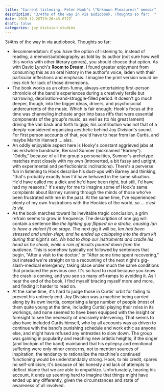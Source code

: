 ```yaml
---
title: "Current listening: Peter Hook's \"Unknown Pleasures\" memoir"
description: "3/4ths of the way in via audiobook. Thoughts so far:  "
date: 2020-12-28T19:26:43.672Z
draft: false
categories: joy division studies
---
```

3/4ths of the way in via audiobook. Thoughts so far:

* Recommendation: if you have the option of listening to, instead of reading, a memoir/autobiography as told by its author (not sure how well this works with other literary genres), you should choose that option. As with David Lynch's **Room to Dream**, I found greater enjoyment from consuming this as an oral history in the author's voice, laden with their particular inflections and emphasis. I imagine the print version would be less rich for lack of those dimensions.
* The book works as an often-funny, always-entertaining first-person chronicle of the band's experiences during a creatively fertile but harrowing, deprivation-and-struggle-filled period. It doesn't go much deeper, though, into the bigger ideas, drivers, and psychosocial undercurrents of the music. Which is fair enough; Hook's focus at the time was channeling inchoate anger into bass riffs that were essential components of the group's music, as well as (to his great lament) driving the van back and forth to gigs; his contribution was not that of a deeply-considered organizing aesthetic behind Joy Division's sound. For first person accounts of that, you'd have to hear from Ian Curtis, and maybe Martin Hannett ... alas.
* An oddly enjoyable aspect here is Hooky's constant aggrieved jabs at his erstwhile bandmate, Bernard Sumner (nicknamed "Barney"). "Oddly," because of all the group's personalities, Sumner's archetype matches most closely with my own (introverted, a bit fussy and uptight, with experimental and perfectionistic inclinations). There's a perverse fun in listening to Hook describe his dust-ups with Barney and thinking, "that's probably exactly how I'd have behaved in the same situation. He'd have called me a dick and he'd have been right, but still, I'd have had my reasons." It's easy for me to imagine some of Hook's same complaints about Barney running through the minds of those who've been frustrated with me in the past. At the same time, I've experienced plenty of my own frustrations with the Hookies of the world, so ... *c'est la vie.*
* As the book marches toward its inevitable tragic conclusion, a grim refrain seems to grow in frequency. The description of one gig will contain a sentence like *the lighting guy flipped on a strobe, causing Ian to have a violent fit on stage.* The next gig it will be, *Ian had been stressed and under-slept, and he ended up collapsing into the drum kit during that night's set. We had to drop our instruments and cradle his head as he shook, while a rain of insults poured down* *from the audience.* This is somehow typically *not* followed by sentences that begin, "After a visit to the doctor," or "After some time spent recovering," but instead we're straight on to a recounting of the next night's gig-slash-medical emergency, taking place under much the same conditions that produced the previous one. It's so hard to read because you know the crash is coming, and you see so many off-ramps to avoiding it. As I near the end of the book, I find myself bracing myself more and more, and finding it harder to read on.
* At the same time, it's hard to judge those in Curtis' orbit for failing to prevent his untimely end. Joy Division was a machine being carried along by its own inertia, comprising a large number of people (most of them quite young at the time, including Curtis) playing their roles in its workings, and none seemed to have been equipped with the insight or foresight to see the necessity of decisively intervening. That seems to also have included Curtis himself, who by all accounts was as driven to continue with the band's punishing schedule and work ethic as anyone else, and might have refused any entreaties to slow down. The group was gaining in popularity and reaching new artistic heights; if the singer (and linchpin of the band) maintained that his epilepsy and emotional suffering were only minor concerns, not to mention sources of inspiration, the tendency to rationalize the machine's continued functioning would be understandably strong. Hook, to his credit, spares no self-criticism; it's because of his honesty and lack of attempts to deflect blame that we are able to empathize. Unfortunately, hearing his account, it ends up seeming hard to imagine that things might have ended up any differently, given the circumstances and state of awareness of all involved.